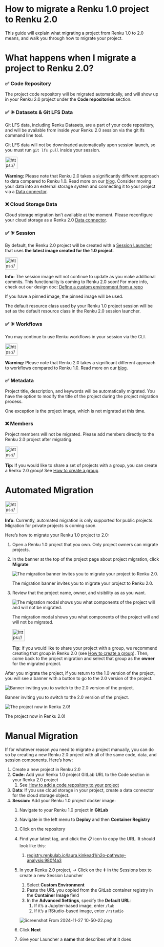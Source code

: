 # How to migrate a Renku 1.0 project to Renku 2.0

This guide will explain what migrating a project from Renku 1.0 to 2.0 means, and walk you through how to migrate your project.

# What happens when I migrate a project to Renku 2.0?

### ✅ Code Repository

The project code repository will be migrated automatically, and will show up in your Renku 2.0 project under the **Code repositories** section.

### ✅ ✳️ Datasets & Git LFS Data

Git LFS data, including Renku Datasets, are a part of your code repository, and will be available from inside your Renku 2.0 session via the git lfs command line tool.

Git LFS data will not be downloaded automatically upon session launch, so you must run `git lfs pull` inside your session.

<aside>
<img src="https://www.notion.so/icons/warning_yellow.svg" alt="https://www.notion.so/icons/warning_yellow.svg" width="40px" />

**Warning:** Please note that Renku 2.0 takes a significantly different approach to data compared to Renku 1.0. Read more on our [blog](https://blog.renkulab.io/deep-dive-2-0/#data-connectors-replace-datasets). Consider moving your data into an external storage system and connecting it to your project via a [Data connector](Data%20connector%203ae1e46fdb094cc48516a104457e5633.md).

</aside>

### ❌ Cloud Storage Data

Cloud storage migration isn’t available at the moment. Please reconfigure your cloud storage as a Renku 2.0 [Data connector](Data%20connector%203ae1e46fdb094cc48516a104457e5633.md).

### ✅ ✳️ Session

By default, the Renku 2.0 project will be created with a [Session Launcher](Session%20Launcher%20518df05050a7434eb3eb0493181d715c.md) that uses **the latest image created for the 1.0 project**.

<aside>
<img src="https://www.notion.so/icons/info-alternate_blue.svg" alt="https://www.notion.so/icons/info-alternate_blue.svg" width="40px" />

**Info:** The session image will not continue to update as you make additional commits. This functionality is coming to Renku 2.0 soon! For more info, check out our design doc: [Define a custom environment from a repo](https://www.notion.so/Define-a-custom-environment-from-a-repo-1570df2efafc80f4b6b3ceb5a09d1569?pvs=21)

</aside>

If you have a pinned image, the pinned image will be used.

The default resource class used by your Renku 1.0 project session will be set as the default resource class in the Renku 2.0 session launcher.

### ✅ ✳️ Workflows

You may continue to use Renku workflows in your session via the CLI.

<aside>
<img src="https://www.notion.so/icons/warning_yellow.svg" alt="https://www.notion.so/icons/warning_yellow.svg" width="40px" />

**Warning:** Please note that Renku 2.0 takes a significant different approach to workflows compared to Renku 1.0. Read more on our [blog](https://blog.renkulab.io/deep-dive-2-0/#a-new-vision-for-workflows).

</aside>

### ✅ Metadata

Project title, description, and keywords will be automatically migrated. You have the option to modify the title of the project during the project migration process.

One exception is the project image, which is not migrated at this time.

### ❌ Members

Project members will not be migrated. Please add members directly to the Renku 2.0 project after migrating.

<aside>
<img src="https://www.notion.so/icons/stars_green.svg" alt="https://www.notion.so/icons/stars_green.svg" width="40px" />

**Tip:** If you would like to share a set of projects with a group, you can create a Renku 2.0 group! See [How to create a group](How%20to%20create%20a%20group%20bebe023733aa4ae39a5a164e56f487ac.md).

</aside>

# Automated Migration

<aside>
<img src="https://www.notion.so/icons/info-alternate_blue.svg" alt="https://www.notion.so/icons/info-alternate_blue.svg" width="40px" />

**Info:** Currently, automated migration is only supported for public projects. Migration for private projects is coming soon.

</aside>

Here’s how to migrate your Renku 1.0 project to 2.0:

1. Open a Renku 1.0 project that you own. Only project owners can migrate projects.
2. In the banner at the top of the project page about project migration, click **Migrate**
    
    ![The migration banner invites you to migrate your project to Renku 2.0. ](./migrate-renku-1-project-to-renku-2-10.png)
    
    The migration banner invites you to migrate your project to Renku 2.0.
    
3. Review that the project name, owner, and visibility as as you want.
    
    ![The migration modal shows you what components of the project will and will not be migrated. ](./migrate-renku-1-project-to-renku-2-20.png)
    
    The migration modal shows you what components of the project will and will not be migrated.
    
    <aside>
    <img src="https://www.notion.so/icons/stars_green.svg" alt="https://www.notion.so/icons/stars_green.svg" width="40px" />
    
    **Tip:** If you would like to share your project with a group, we recommend creating that group in Renku 2.0 (see [How to create a group](How%20to%20create%20a%20group%20bebe023733aa4ae39a5a164e56f487ac.md)). Then, come back to the project migration and select that group as the **owner** for the migrated project.
    
    </aside>
    

After you migrate the project, if you return to the 1.0 version of the project, you will see a banner with a button to go to the 2.0 version of the project.

![Banner inviting you to switch to the 2.0 version of the project.](./migrate-renku-1-project-to-renku-2-30.png)

Banner inviting you to switch to the 2.0 version of the project.

![The project now in Renku 2.0!](./migrate-renku-1-project-to-renku-2-40.png)

The project now in Renku 2.0!

# Manual Migration

If for whatever reason you need to migrate a project manually, you can do so by creating a new Renku 2.0 project with all of the same code, data, and session components. Here’s how:

1. Create a new project in Renku 2.0
2. **Code:** Add your Renku 1.0 project GitLab URL to the Code section in your Renku 2.0 project
    1. See [How to add a code repository to your project](How%20to%20add%20a%20code%20repository%20to%20your%20project%2053658e1ef33d431bb3c3129a82d99a5f.md)
3. **Data**: If you use cloud storage in your project, create a data connector for the cloud storage object.
4. **Session:** Add your Renku 1.0 project docker image:
    1. Navigate to your Renku 1.0 project in **GitLab**
    2. Navigate in the left menu to **Deploy** and then **Container Registry**
    3. Click on the repository
    4. Find your latest tag, and click the 📋 icon to copy the URL. It should look like this:
        1. [registry.renkulab.io/laura.kinkead1/n2o-pathway-analysis:980f4a3](http://registry.renkulab.io/laura.kinkead1/n2o-pathway-analysis:980f4a3)
    5. In your Renku 2.0 project, → Click on the ➕ in the Sessions box to create a new Session Launcher
        1. Select **Custom Environment**
        2. Paste the URL you copied from the GitLab container registry in the **Container Image** field
        3. In the **Advanced Settings**, specify the **Default URL**:
            1. If it’s a Jupyter-based image, enter `/lab`
            2. If it’s a RStudio-based image, enter `/rstudio`
        
        ![Screenshot From 2024-11-27 10-50-22.png](./migrate-renku-1-project-to-renku-2-50.png)
        
    6. Click **Next**
    7. Give your Launcher a **name** that describes what it does